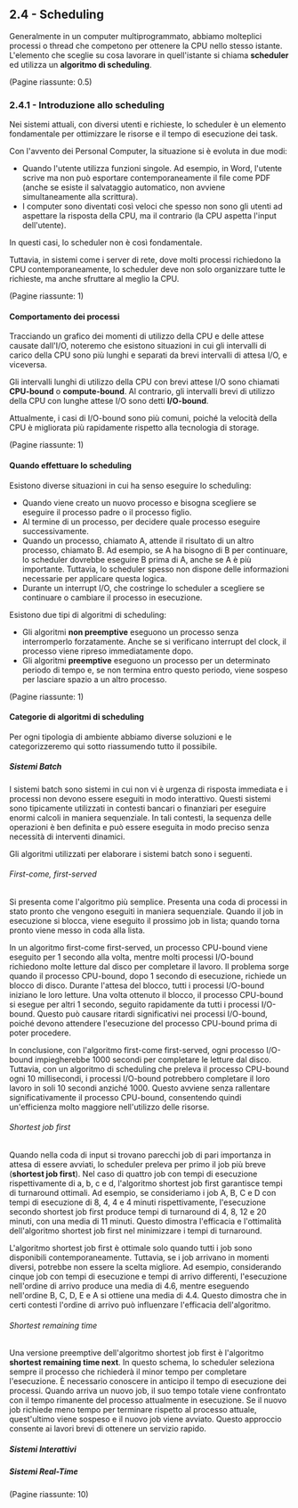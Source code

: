 ## 2.4 - Scheduling
Generalmente in un computer multiprogrammato, abbiamo molteplici processi o thread che competono per ottenere la CPU nello stesso istante. L'elemento che sceglie su cosa lavorare in quell'istante si chiama **scheduler** ed utilizza un **algoritmo di scheduling**.

(Pagine riassunte: 0.5)
### 2.4.1 - Introduzione allo scheduling
Nei sistemi attuali, con diversi utenti e richieste, lo scheduler è un elemento fondamentale per ottimizzare le risorse e il tempo di esecuzione dei task.

Con l'avvento dei Personal Computer, la situazione si è evoluta in due modi:

- Quando l'utente utilizza funzioni singole. Ad esempio, in Word, l'utente scrive ma non può esportare contemporaneamente il file come PDF (anche se esiste il salvataggio automatico, non avviene simultaneamente alla scrittura).
- I computer sono diventati così veloci che spesso non sono gli utenti ad aspettare la risposta della CPU, ma il contrario (la CPU aspetta l'input dell'utente).

In questi casi, lo scheduler non è così fondamentale.

Tuttavia, in sistemi come i server di rete, dove molti processi richiedono la CPU contemporaneamente, lo scheduler deve non solo organizzare tutte le richieste, ma anche sfruttare al meglio la CPU.

(Pagine riassunte: 1)

#### Comportamento dei processi
Tracciando un grafico dei momenti di utilizzo della CPU e delle attese causate dall'I/O, noteremo che esistono situazioni in cui gli intervalli di carico della CPU sono più lunghi e separati da brevi intervalli di attesa I/O, e viceversa.

Gli intervalli lunghi di utilizzo della CPU con brevi attese I/O sono chiamati **CPU-bound** o **compute-bound**. Al contrario, gli intervalli brevi di utilizzo della CPU con lunghe attese I/O sono detti **I/O-bound**.

Attualmente, i casi di I/O-bound sono più comuni, poiché la velocità della CPU è migliorata più rapidamente rispetto alla tecnologia di storage.

(Pagine riassunte: 1)

#### Quando effettuare lo scheduling
Esistono diverse situazioni in cui ha senso eseguire lo scheduling:

- Quando viene creato un nuovo processo e bisogna scegliere se eseguire il processo padre o il processo figlio.
- Al termine di un processo, per decidere quale processo eseguire successivamente.
- Quando un processo, chiamato A, attende il risultato di un altro processo, chiamato B. Ad esempio, se A ha bisogno di B per continuare, lo scheduler dovrebbe eseguire B prima di A, anche se A è più importante. Tuttavia, lo scheduler spesso non dispone delle informazioni necessarie per applicare questa logica.
- Durante un interrupt I/O, che costringe lo scheduler a scegliere se continuare o cambiare il processo in esecuzione.

Esistono due tipi di algoritmi di scheduling:

- Gli algoritmi **non preemptive** eseguono un processo senza interromperlo forzatamente. Anche se si verificano interrupt del clock, il processo viene ripreso immediatamente dopo.
- Gli algoritmi **preemptive** eseguono un processo per un determinato periodo di tempo e, se non termina entro questo periodo, viene sospeso per lasciare spazio a un altro processo.

(Pagine riassunte: 1)
#### Categorie di algoritmi di scheduling
Per ogni tipologia di ambiente abbiamo diverse soluzioni e le categorizzeremo qui sotto riassumendo tutto il possibile.
##### Sistemi Batch
I sistemi batch sono sistemi in cui non vi è urgenza di risposta immediata e i processi non devono essere eseguiti in modo interattivo. Questi sistemi sono tipicamente utilizzati in contesti bancari o finanziari per eseguire enormi calcoli in maniera sequenziale. In tali contesti, la sequenza delle operazioni è ben definita e può essere eseguita in modo preciso senza necessità di interventi dinamici.

Gli algoritmi utilizzati per elaborare i sistemi batch sono i seguenti.

###### First-come, first-served
Si presenta come l'algoritmo più semplice. Presenta una coda di processi in stato pronto che vengono eseguiti in maniera sequenziale. Quando il job in esecuzione si blocca, viene eseguito il prossimo job in lista; quando torna pronto viene messo in coda alla lista.

In un algoritmo first-come first-served, un processo CPU-bound viene eseguito per 1 secondo alla volta, mentre molti processi I/O-bound richiedono molte letture dal disco per completare il lavoro. Il problema sorge quando il processo CPU-bound, dopo 1 secondo di esecuzione, richiede un blocco di disco. Durante l'attesa del blocco, tutti i processi I/O-bound iniziano le loro letture. Una volta ottenuto il blocco, il processo CPU-bound si esegue per altri 1 secondo, seguito rapidamente da tutti i processi I/O-bound. Questo può causare ritardi significativi nei processi I/O-bound, poiché devono attendere l'esecuzione del processo CPU-bound prima di poter procedere.

In conclusione, con l'algoritmo first-come first-served, ogni processo I/O-bound impiegherebbe 1000 secondi per completare le letture dal disco. Tuttavia, con un algoritmo di scheduling che preleva il processo CPU-bound ogni 10 millisecondi, i processi I/O-bound potrebbero completare il loro lavoro in soli 10 secondi anziché 1000. Questo avviene senza rallentare significativamente il processo CPU-bound, consentendo quindi un'efficienza molto maggiore nell'utilizzo delle risorse. 
###### Shortest job first
Quando nella coda di input si trovano parecchi job di pari importanza in attesa di essere avviati, lo scheduler preleva per primo il job più breve (**shortest job first**). Nel caso di quattro job con tempi di esecuzione rispettivamente di a, b, c e d, l'algoritmo shortest job first garantisce tempi di turnaround ottimali. Ad esempio, se consideriamo i job A, B, C e D con tempi di esecuzione di 8, 4, 4 e 4 minuti rispettivamente, l'esecuzione secondo shortest job first produce tempi di turnaround di 4, 8, 12 e 20 minuti, con una media di 11 minuti. Questo dimostra l'efficacia e l'ottimalità dell'algoritmo shortest job first nel minimizzare i tempi di turnaround.

L'algoritmo shortest job first è ottimale solo quando tutti i job sono disponibili contemporaneamente. Tuttavia, se i job arrivano in momenti diversi, potrebbe non essere la scelta migliore. Ad esempio, considerando cinque job con tempi di esecuzione e tempi di arrivo differenti, l'esecuzione nell'ordine di arrivo produce una media di 4.6, mentre eseguendo nell'ordine B, C, D, E e A si ottiene una media di 4.4. Questo dimostra che in certi contesti l'ordine di arrivo può influenzare l'efficacia dell'algoritmo.
###### Shortest remaining time
Una versione preemptive dell'algoritmo shortest job first è l'algoritmo **shortest remaining time next**. In questo schema, lo scheduler seleziona sempre il processo che richiederà il minor tempo per completare l'esecuzione. È necessario conoscere in anticipo il tempo di esecuzione dei processi. Quando arriva un nuovo job, il suo tempo totale viene confrontato con il tempo rimanente del processo attualmente in esecuzione. Se il nuovo job richiede meno tempo per terminare rispetto al processo attuale, quest'ultimo viene sospeso e il nuovo job viene avviato. Questo approccio consente ai lavori brevi di ottenere un servizio rapido.

##### Sistemi Interattivi

##### Sistemi Real-Time

(Pagine riassunte: 10)
